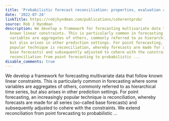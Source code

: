 ```yaml
---
title: 'Probabilistic forecast reconciliation: properties, evaluation and score optimisation'
date: '2022-07-24'
linkTitle: https://robjhyndman.com/publications/coherentprob/
source: Rob J Hyndman
description: We develop a framework for forecasting multivariate data that follow
  known linear constraints. This is particularly common in forecasting where some
  variables are aggregates of others, commonly referred to as hierarchical time series,
  but also arises in other prediction settings. For point forecasting, an increasingly
  popular technique is reconciliation, whereby forecasts are made for all series (so-called
  base forecasts) and subsequently adjusted to cohere with the constraints. We extend
  reconciliation from point forecasting to probabilistic ...
disable_comments: true
---
```

We develop a framework for forecasting multivariate data that follow known linear constraints. This is particularly common in forecasting where some variables are aggregates of others, commonly referred to as hierarchical time series, but also arises in other prediction settings. For point forecasting, an increasingly popular technique is reconciliation, whereby forecasts are made for all series (so-called base forecasts) and subsequently adjusted to cohere with the constraints. We extend reconciliation from point forecasting to probabilistic ...